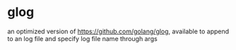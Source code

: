 # glog
an optimized version of https://github.com/golang/glog, available to append to an log file and specify log file name through args
